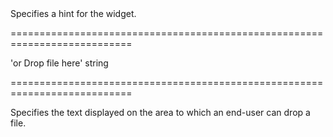 <!--**
/*-------------------------------------------
    Auto-generated file. Do not modify.
-------------------------------------------

**-->
<!--d-->Specifies a hint for the widget.<!--/d-->
===========================================================================
<!--default-->'or Drop file here'<!--/default-->
<!--type-->string<!--/type-->
===========================================================================

<!--shortDescription-->
Specifies the text displayed on the area to which an end-user can drop a file.
<!--/shortDescription-->

<!--fullDescription-->

<!--/fullDescription-->